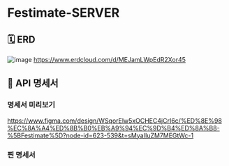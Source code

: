 # Festimate-SERVER

## 🗓️ ERD
![image](https://github.com/user-attachments/assets/7e6a98cd-fc07-4eb4-a33f-222bf7cb3d90)
https://www.erdcloud.com/d/MEJamLWpEdR2Xor45

## 📌 API 명세서
### 명세서 미리보기 
https://www.figma.com/design/WSqorElw5xOCHEC4jCrI6c/%ED%8E%98%EC%8A%A4%ED%8B%B0%EB%A9%94%EC%9D%B4%ED%8A%B8-%5BFestimate%5D?node-id=623-539&t=sMyaIIuZM7MEGtWc-1

### 찐 명세서
